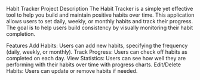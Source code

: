 Habit Tracker
Project Description
The Habit Tracker is a simple yet effective tool to help you build and maintain positive habits over time. This application allows users to set daily, weekly, or monthly habits and track their progress. The goal is to help users build consistency by visually monitoring their habit completion.

Features
Add Habits: Users can add new habits, specifying the frequency (daily, weekly, or monthly).
Track Progress: Users can check off habits as completed on each day.
View Statistics: Users can see how well they are performing with their habits over time with progress charts.
Edit/Delete Habits: Users can update or remove habits if needed.
